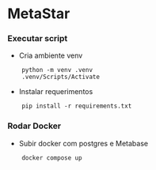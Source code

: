 # MetaStar

### Executar script

* Cria ambiente venv
```
    python -m venv .venv
    .venv/Scripts/Activate
```

* Instalar requerimentos
```
    pip install -r requirements.txt
```


### Rodar Docker

* Subir docker com postgres e Metabase

```
    docker compose up
```
